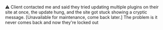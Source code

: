 ⚠️ Client contacted me and said they tried updating multiple plugins on their site at once, the update hung, and the site got stuck showing a cryptic message.
 [Unavailable for maintenance, come back later.]
 The problem is it never comes back and now they're locked out